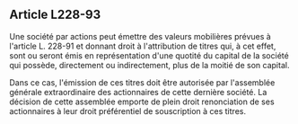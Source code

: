 Article L228-93
----
Une société par actions peut émettre des valeurs mobilières prévues à l'article
L. 228-91 et donnant droit à l'attribution de titres qui, à cet effet, sont ou
seront émis en représentation d'une quotité du capital de la société qui
possède, directement ou indirectement, plus de la moitié de son capital.

Dans ce cas, l'émission de ces titres doit être autorisée par l'assemblée
générale extraordinaire des actionnaires de cette dernière société. La décision
de cette assemblée emporte de plein droit renonciation de ses actionnaires à
leur droit préférentiel de souscription à ces titres.
